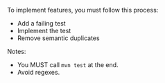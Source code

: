 To implement features, you must follow this process:

- Add a failing test
- Implement the test
- Remove semantic duplicates

Notes:

- You MUST call `mvn test` at the end.
- Avoid regexes.